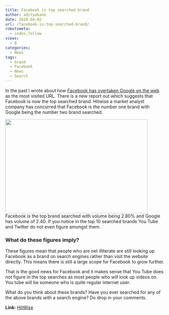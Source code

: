 ```yaml
---
title: Facebook is top searched brand
author: adityakane
date: 2010-04-02
url: /facebook-is-top-searched-brand/
robotsmeta:
  - index,follow
views:
  - 8
categories:
  - News
tags:
  - brand
  - Facebook
  - News
  - Search
---
```

In the past I wrote about how <a href="http://fbknol.com/2010/03/18/facebook-overtakes-google-on-the-web/" onclick="_gaq.push(['_trackEvent', 'outbound-article', 'http://fbknol.com/2010/03/18/facebook-overtakes-google-on-the-web/', 'Facebook has overtaken Google on the web']);" >Facebook has overtaken Google on the web</a> as the most visited URL. There is a new report out which suggests that Facebook is now the top searched brand. Hitwise a market analyst company has concurred that Facebook is the number one brand with Google being the number two brand searched.

<a href="http://fbknol.com/2010/04/02/facebook-is-top-searched-brand/facebook_top_brand/" onclick="_gaq.push(['_trackEvent', 'outbound-article', 'http://fbknol.com/2010/04/02/facebook-is-top-searched-brand/facebook_top_brand/', '']);" rel="attachment wp-att-1115"><img class="aligncenter size-full  wp-image-54345" src="http://cdn.devilsworkshop.org/files/2010/04/Facebook_top_brand.png" alt="" width="450" height="296" /></a>Facebook is the top brand searched with volume being 2.80% and Google has volume of 2.40. If you notice in the top 10 searched brands You Tube and Twitter do not even figure amongst them.

### **What do these figures imply?**

These figures mean that people who are net illiterate are still looking up Facebook as a brand on search engines rather than visit the website directly. This means there is still a large scope for Facebook to grow further.

That is the good news for Facebook and it makes sense that You Tube does not figure in the top searches as most people who will look up videos on You tube will be someone who is quite regular internet user.

What do you think about these brands? Have you ever searched for any of the above brands with a search engine? Do drop in your comments.

**Link:** <a href="http://weblogs.hitwise.com/bill-tancer/2010/04/facebook_the_most_searched_on.html" onclick="_gaq.push(['_trackEvent', 'outbound-article', 'http://weblogs.hitwise.com/bill-tancer/2010/04/facebook_the_most_searched_on.html', 'HitWise']);" >HitWise</a>
